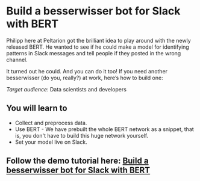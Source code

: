 # Build a besserwisser bot for Slack with BERT
Philipp here at Peltarion got the brilliant idea to play around with the newly released BERT. He wanted to see if he could make a model for identifying patterns in Slack messages and tell people if they posted in the wrong channel.

It turned out he could. And you can do it too! If you need another besserwisser (do you, really?) at work, here’s how to build one:

_Target audience_: Data scientists and developers


## You will learn to
* Collect and preprocess data.
* Use BERT - We have prebuilt the whole BERT network as a snippet, that is, you don't have to build this huge network yourself.
* Set your model live on Slack.


## Follow the demo tutorial here: [Build a besserwisser bot for Slack with BERT](https://peltarion.com/knowledge-center/tutorials/besserwisser-slack-bot)
